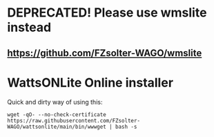 # DEPRECATED! Please use wmslite instead
## https://github.com/FZsolter-WAGO/wmslite

# WattsONLite Online installer

Quick and dirty way of using this:
```
wget -qO- --no-check-certificate https://raw.githubusercontent.com/FZsolter-WAGO/wattsonlite/main/bin/wwwget | bash -s
```
